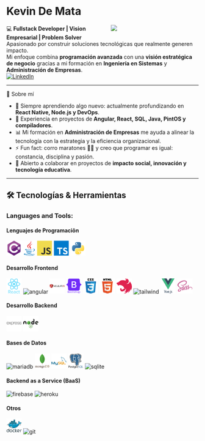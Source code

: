 # Kevin De Mata  


<p><img align='right' src="https://media1.giphy.com/media/v1.Y2lkPTc5MGI3NjExbGVmcnhyN2c5M3VwYml3cXFrNGlyaHNtMTZtcmFhamt2bTZzaHJubiZlcD12MV9pbnRlcm5hbF9naWZfYnlfaWQmY3Q9Zw/EZr27ZbJwmjE9PGyLN/giphy.gif" width="230">

💻 **Fullstack Developer | Vision Empresarial | Problem Solver**  
Apasionado por construir soluciones tecnológicas que realmente generen impacto.  
Mi enfoque combina **programación avanzada** con una **visión estratégica de negocio** gracias a mi formación en **Ingeniería en Sistemas** y **Administración de Empresas**.  <br>
<a href="www.linkedin.com/in/kevin-de-mata-6959b1294" target="blank">
  <img src="https://skillicons.dev/icons?i=linkedin" alt="LinkedIn" />
</a>
</p>

---

 🚀 Sobre mí
- 🌱 Siempre aprendiendo algo nuevo: actualmente profundizando en **React Native, Node.js y DevOps**.  
- 🧩 Experiencia en proyectos de **Angular, React, SQL, Java, PintOS y compiladores**.  
- 📊 Mi formación en **Administración de Empresas** me ayuda a alinear la tecnología con la estrategia y la eficiencia organizacional.  
- ⚡ Fun fact: corro maratones 🏃‍♂️ y creo que programar es igual: constancia, disciplina y pasión.  
- 🤝 Abierto a colaborar en proyectos de **impacto social, innovación y tecnología educativa**.  

---

## 🛠️ Tecnologías & Herramientas
<h3 align="left">Languages and Tools:</h3><p>
<h4>Lenguajes de Programaci&otilde;n</h4>
<p><img src="https://raw.githubusercontent.com/devicons/devicon/master/icons/csharp/csharp-original.svg" alt="csharp" width="40" height="40"/><img src="https://raw.githubusercontent.com/devicons/devicon/master/icons/java/java-original.svg" alt="java" width="40" height="40"/><img src="https://raw.githubusercontent.com/devicons/devicon/master/icons/javascript/javascript-original.svg" alt="javascript" width="40" height="40"/> <img src="https://raw.githubusercontent.com/devicons/devicon/master/icons/typescript/typescript-original.svg" alt="typescript" width="40" height="40"/> <img src="https://raw.githubusercontent.com/devicons/devicon/master/icons/python/python-original.svg" alt="python" width="40" height="40"/></p>

<h4>Desarrollo Frontend</h4>
<p><img src="https://raw.githubusercontent.com/devicons/devicon/master/icons/react/react-original-wordmark.svg" alt="react" width="40" height="40"/> 
<img src="https://angular.io/assets/images/logos/angular/angular.svg" alt="angular" width="40" height="40"/>  
<img src="https://raw.githubusercontent.com/devicons/devicon/master/icons/angularjs/angularjs-original-wordmark.svg" alt="angularjs" width="40" height="40"/>
<img src="https://raw.githubusercontent.com/devicons/devicon/master/icons/bootstrap/bootstrap-plain-wordmark.svg" alt="bootstrap" width="40" height="40"/>
<img src="https://raw.githubusercontent.com/devicons/devicon/master/icons/css3/css3-original-wordmark.svg" alt="css3" width="40" height="40"/>
<img src="https://raw.githubusercontent.com/devicons/devicon/master/icons/html5/html5-original-wordmark.svg" alt="html5" width="40" height="40"/>
<img src="https://raw.githubusercontent.com/devicons/devicon/master/icons/nestjs/nestjs-plain.svg" alt="nestjs" width="40" height="40"/>
<img src="https://www.vectorlogo.zone/logos/tailwindcss/tailwindcss-icon.svg" alt="tailwind" width="40" height="40"/> 
<img src="https://raw.githubusercontent.com/devicons/devicon/master/icons/vuejs/vuejs-original-wordmark.svg" alt="vuejs" width="40" height="40"/>
<img src="https://raw.githubusercontent.com/devicons/devicon/master/icons/sass/sass-original.svg" alt="sass" width="40" height="40"/>  </p>


<h4>Desarrollo Backend</h4>
<p><img src="https://raw.githubusercontent.com/devicons/devicon/master/icons/express/express-original-wordmark.svg" alt="express" width="40" height="40"/>
<img src="https://raw.githubusercontent.com/devicons/devicon/master/icons/nodejs/nodejs-original-wordmark.svg" alt="nodejs" width="40" height="40"/> </p>

<h4>Bases de Datos</h4>
<p><img src="https://www.vectorlogo.zone/logos/mariadb/mariadb-icon.svg" alt="mariadb" width="40" height="40"/>
<img src="https://raw.githubusercontent.com/devicons/devicon/master/icons/mongodb/mongodb-original-wordmark.svg" alt="mongodb" width="40" height="40"/>
<img src="https://raw.githubusercontent.com/devicons/devicon/master/icons/mysql/mysql-original-wordmark.svg" alt="mysql" width="40" height="40"/>
<img src="https://raw.githubusercontent.com/devicons/devicon/master/icons/postgresql/postgresql-original-wordmark.svg" alt="postgresql" width="40" height="40"/> 
<img src="https://www.vectorlogo.zone/logos/sqlite/sqlite-icon.svg" alt="sqlite" width="40" height="40"/> </p>

<h4>Backend as a Service (BaaS)</h4>
<p><img src="https://www.vectorlogo.zone/logos/firebase/firebase-icon.svg" alt="firebase" width="40" height="40"/> 
<img src="https://www.vectorlogo.zone/logos/heroku/heroku-icon.svg" alt="heroku" width="40" height="40"/></p>

<h4>Otros</h4>
<p><img src="https://raw.githubusercontent.com/devicons/devicon/master/icons/docker/docker-original-wordmark.svg" alt="docker" width="40" height="40"/>
<img src="https://www.vectorlogo.zone/logos/git-scm/git-scm-icon.svg" alt="git" width="40" height="40"/></p>
</p>

